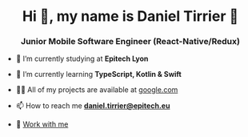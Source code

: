 <h1 align="center">Hi 👋, my name is Daniel Tirrier 👀</h1>
<h3 align="center">Junior Mobile Software Engineer (React-Native/Redux)</h3>

- 🔭 I’m currently studying at **Epitech Lyon**

- 🌱 I’m currently learning **TypeScript, Kotlin & Swift**

- 👨‍💻 All of my projects are available at [google.com](google.com)

- 📫 How to reach me **daniel.tirrier@epitech.eu**

- 🔨 [Work with me](https://www.malt.fr/profile/danieltirrier)

